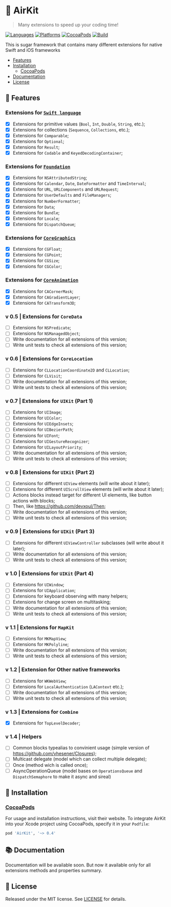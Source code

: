 # 🍃 AirKit
> Many extensions to speed up your coding time!

[![Languages](https://img.shields.io/github/languages/top/yurii-lysytsia/AirKit?color=orange)]()
[![Platforms](https://img.shields.io/cocoapods/p/AirKit)]()
[![CocoaPods](https://img.shields.io/cocoapods/v/AirKit?color=red)]()
[![Build](https://img.shields.io/github/workflow/status/yurii-lysytsia/AirKit/Prepare%20to%20deploy)]()

This is sugar framework that contains many different extensions for native Swift and iOS frameworks

- [Features](#-features)
- [Installation](#-installation)
    - [CocoaPods](#CocoaPods)
- [Documentation](#-documentation)
- [License](#-license)

## 🔮 Features

### Extensions for [`Swift language`](AirKit/Source/Swift)
- [X] Extensions for primitive values (`Bool`, `Int`, `Double`, `String`, etc.);
- [X] Extensions for collections (`Sequence`, `Collections`, etc.);
- [X] Extensions for `Comparable`;
- [X] Extensions for `Optional`;
- [X] Extensions for `Result`;
- [X] Extensions for `Codable` and `KeyedDecodingContainer`;

### Extensions for [`Foundation`](AirKit/Source/Foundation)
- [X] Extensions for `NSAttributedString`;
- [X] Extensions for `Calendar`, `Date`, `DateFormatter` and `TimeInterval`;
- [X] Extensions for `URL`, `URLComponents` and `URLRequest`;
- [X] Extensions for `UserDefaults` and `FileManagers`;
- [X] Extensions for `NumberFormatter`;
- [X] Extensions for `Data`;
- [X] Extensions for `Bundle`;
- [X] Extensions for `Locale`;
- [X] Extensions for `DispatchQueue`;

### Extensions for [`CoreGraphics`](AirKit/Source/CoreGraphics)
- [X] Extensions for `CGFloat`;
- [X] Extensions for `CGPoint`;
- [X] Extensions for `CGSize`;
- [X] Extensions for `CGColor`;

### Extensions for [`CoreAnimation`](AirKit/Source/CoreAnimation)
- [X] Extensions for `CACornerMask`;
- [X] Extensions for `CAGradientLayer`;
- [X] Extensions for `CATransform3D`;

### v 0.5 | Extensions for `CoreData`
- [ ] Extensions for `NSPredicate`;
- [ ] Extensions for `NSManagedObject`;
- [ ] Write documentation for all extensions of this version;
- [ ] Write unit tests to check all extensions of this version;

### v 0.6 | Extensions for `CoreLocation`
- [ ] Extensions for `CLLocationCoordinate2D` and `CLLocation`;
- [ ] Extensions for `CLVisit`;
- [ ] Write documentation for all extensions of this version;
- [ ] Write unit tests to check all extensions of this version;

### v 0.7 | Extensions for `UIKit` (Part 1)
- [ ] Extensions for `UIImage`;
- [ ] Extensions for `UIColor`;
- [ ] Extensions for `UIEdgeInsets`;
- [ ] Extensions for `UIBezierPath`;
- [ ] Extensions for `UIFont`;
- [ ] Extensions for `UIGestureRecognizer`;
- [ ] Extensions for `UILayoutPriority`;
- [ ] Write documentation for all extensions of this version;
- [ ] Write unit tests to check all extensions of this version;

### v 0.8 | Extensions for `UIKit` (Part 2)
- [ ] Extensions for different `UIView` elements (will write about it later);
- [ ] Extensions for different `UIScrollView` elements (will write about it later);
- [ ] Actions blocks instead target for different UI elements, like button actions with blocks;
- [ ] Then, like https://github.com/devxoul/Then;
- [ ] Write documentation for all extensions of this version;
- [ ] Write unit tests to check all extensions of this version;

### v 0.9 | Extensions for `UIKit` (Part 3)
- [ ] Extensions for different `UIViewController` subclasses (will write about it later);
- [ ] Write documentation for all extensions of this version;
- [ ] Write unit tests to check all extensions of this version;

### v 1.0 | Extensions for `UIKit` (Part 4)
- [ ] Extensions for `UIWindow`;
- [ ] Extensions for `UIApplication`;
- [ ] Extensions for keyboard observing with many helpers;
- [ ] Extensions for change screen on multitasking;
- [ ] Write documentation for all extensions of this version;
- [ ] Write unit tests to check all extensions of this version;

### v 1.1 | Extensions for `MapKit`
- [ ] Extensions for `MKMapView`;
- [ ] Extensions for `MKPolyline`;
- [ ] Write documentation for all extensions of this version;
- [ ] Write unit tests to check all extensions of this version;

### v 1.2 | Extension for Other native frameworks
- [ ] Extensions for `WKWebView`;
- [ ] Extensions for `LocalAuthentication` (`LAContext` etc.);
- [ ] Write documentation for all extensions of this version;
- [ ] Write unit tests to check all extensions of this version;

### v 1.3 | Extensions for `Combine`
- [X] Extensions for `TopLevelDecoder`;

### v 1.4 | Helpers
- [ ] Common blocks typealias to convinient usage (simple version of https://github.com/vhesener/Closures);
- [ ] Multicast delegate (model which can collect multiple delegate);
- [ ] Once (method wich is called once);
- [ ] AsyncOperationQueue (model bases on `OperationsQueue` and `DispatchSemaphore` to make it async and sireal)

## 🚀 Installation

### [CocoaPods](https://cocoapods.org) 
For usage and installation instructions, visit their website. To integrate AirKit into your Xcode project using CocoaPods, specify it in your `Podfile`:
```ruby
pod 'AirKit', '~> 0.4'
```

## 📚 Documentation
Documentation will be available soon. But now it available only for all extensions methods and properties summary.

## 📜 License
Released under the MIT license. See [LICENSE](LICENSE) for details.
